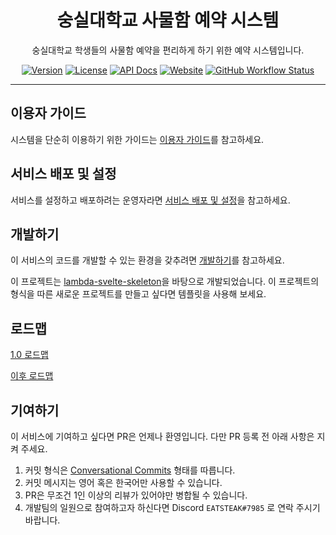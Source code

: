 <h1 align="center">숭실대학교 사물함 예약 시스템</h1>
<p align="center">숭실대학교 학생들의 사물함 예약을 편리하게 하기 위한 예약 시스템입니다.</p>
<p align="center">
   <a href="https://github.com/EATSTEAK/lockerweb/releases"><img alt="Version" src="https://img.shields.io/github/package-json/v/EATSTEAK/lockerweb?style=for-the-badge"></a>
   <a href="https://github.com/EATSTEAK/lockerweb/LICENSE.md"><img alt="License" src="https://img.shields.io/github/license/EATSTEAK/lockerweb?style=for-the-badge"></a>
   <a href="https://eatsteak.github.io/lockerweb"><img alt="API Docs" src="https://img.shields.io/badge/API%20Docs-v1-%2389bf04?style=for-the-badge&logo=Swagger"></a>
   <a href="https://ssuitlocker.com"><img alt="Website" src="https://img.shields.io/website?down_color=red&down_message=%EC%A0%91%EC%86%8D%20%EB%B6%88%EA%B0%80&label=IT%EB%8C%80%ED%95%99%20%EC%82%AC%EB%AC%BC%ED%95%A8%20%EC%98%88%EC%95%BD%20%EC%8B%9C%EC%8A%A4%ED%85%9C&style=for-the-badge&up_color=%2300a3c9&up_message=%EC%A0%91%EC%86%8D%20%EA%B0%80%EB%8A%A5&url=https%3A%2F%2Fssuitlocker.com"></a>
   <a href="https://github.com/EATSTEAK/lockerweb/actions/workflows/aws-deploy.yml"><img alt="GitHub Workflow Status" src="https://img.shields.io/github/workflow/status/EATSTEAK/lockerweb/Deploy%20to%20AWS?label=Deploy&logo=github&style=for-the-badge"></a>
</p>

-----

## 이용자 가이드

시스템을 단순히 이용하기 위한 가이드는 [이용자 가이드](https://github.com/EATSTEAK/lockerweb/wiki/%EC%9D%B4%EC%9A%A9%EC%9E%90-%EA%B0%80%EC%9D%B4%EB%93%9C)를 참고하세요.

## 서비스 배포 및 설정

서비스를 설정하고 배포하려는 운영자라면 [서비스 배포 및 설정](https://github.com/EATSTEAK/lockerweb/wiki/%EC%84%9C%EB%B9%84%EC%8A%A4-%EB%B0%B0%ED%8F%AC-%EB%B0%8F-%EC%84%A4%EC%A0%95)을 참고하세요.

## 개발하기

이 서비스의 코드를 개발할 수 있는 환경을 갖추려면 [개발하기](https://github.com/EATSTEAK/lockerweb/wiki/%EA%B0%9C%EB%B0%9C%ED%95%98%EA%B8%B0)를 참고하세요.

이 프로젝트는 [lambda-svelte-skeleton](https://github.com/EATSTEAK/lambda-svelte-skeleton)을 바탕으로 개발되었습니다. 이 프로젝트의 형식을 따른 새로운 프로젝트를 만들고 싶다면 템플릿을 사용해 보세요.

## 로드맵

[1.0 로드맵](https://github.com/EATSTEAK/lockerweb/issues?q=is%3Aopen+is%3Aissue+milestone%3A1.0)

[이후 로드맵](https://github.com/EATSTEAK/lockerweb/issues?q=is%3Aopen+is%3Aissue+milestone%3Anext)

## 기여하기

이 서비스에 기여하고 싶다면 PR은 언제나 환영입니다. 다만 PR 등록 전 아래 사항은 지켜 주세요.

1. 커밋 형식은 [Conversational Commits](https://www.conventionalcommits.org/ko/v1.0.0/) 형태를 따릅니다.
2. 커밋 메시지는 영어 혹은 한국어만 사용할 수 있습니다.
3. PR은 무조건 1인 이상의 리뷰가 있어야만 병합될 수 있습니다.
4. 개발팀의 일원으로 참여하고자 하신다면 Discord `EATSTEAK#7985` 로 연락 주시기 바랍니다.
